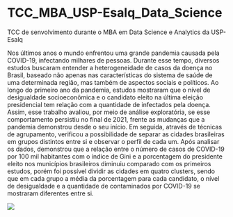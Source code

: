 # TCC_MBA_USP-Esalq_Data_Science
TCC de senvolvimento durante o MBA em Data Science e Analytics da USP-Esalq

Nos últimos anos o mundo enfrentou uma grande pandemia causada pela COVID-19, infectando milhares de pessoas. Durante esse tempo, diversos estudos buscaram entender a heterogeneidade de casos da doença no Brasil, baseado não apenas nas características do sistema de saúde de uma determinada região, mas também de aspectos sociais e políticos. Ao longo do primeiro ano da pandemia, estudos mostraram que o nível de desigualdade socioeconômica e o candidato eleito na última eleição presidencial tem relação com a quantidade de infectados pela doença. Assim, esse trabalho avaliou, por meio de análise exploratória, se esse comportamento persistiu no final de 2021, frente as mudanças que a pandemia demonstrou desde o seu início. Em seguida, através de técnicas de agrupamento, verificou a possibilidade de separar as cidades brasileiras em grupos distintos entre si e observar o perfil de cada um. Após analisar os dados, demonstrou que a relação entre o número de casos de COVID-19 por 100 mil habitantes com o índice de Gini e a porcentagem do presidente eleito nos municípios brasileiros diminuiu comparado com os primeiros estudos, porém foi possível dividir as cidades em quatro clusters, sendo que em cada grupo a média da porcentagem para cada candidato, o nível de desigualdade e a quantidade de contaminados por COVID-19 se mostraram diferentes entre si.

<img src="https://bkit.co/w_62f6a840b25b4.gif" />
